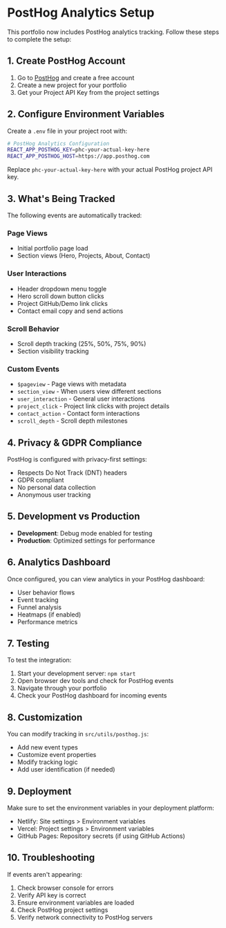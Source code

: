# PostHog Analytics Setup

This portfolio now includes PostHog analytics tracking. Follow these steps to complete the setup:

## 1. Create PostHog Account

1. Go to [PostHog](https://app.posthog.com) and create a free account
2. Create a new project for your portfolio
3. Get your Project API Key from the project settings

## 2. Configure Environment Variables

Create a `.env` file in your project root with:

```bash
# PostHog Analytics Configuration
REACT_APP_POSTHOG_KEY=phc-your-actual-key-here
REACT_APP_POSTHOG_HOST=https://app.posthog.com
```

Replace `phc-your-actual-key-here` with your actual PostHog project API key.

## 3. What's Being Tracked

The following events are automatically tracked:

### Page Views
- Initial portfolio page load
- Section views (Hero, Projects, About, Contact)

### User Interactions
- Header dropdown menu toggle
- Hero scroll down button clicks
- Project GitHub/Demo link clicks
- Contact email copy and send actions

### Scroll Behavior
- Scroll depth tracking (25%, 50%, 75%, 90%)
- Section visibility tracking

### Custom Events
- `$pageview` - Page views with metadata
- `section_view` - When users view different sections
- `user_interaction` - General user interactions
- `project_click` - Project link clicks with project details
- `contact_action` - Contact form interactions
- `scroll_depth` - Scroll depth milestones

## 4. Privacy & GDPR Compliance

PostHog is configured with privacy-first settings:
- Respects Do Not Track (DNT) headers
- GDPR compliant
- No personal data collection
- Anonymous user tracking

## 5. Development vs Production

- **Development**: Debug mode enabled for testing
- **Production**: Optimized settings for performance

## 6. Analytics Dashboard

Once configured, you can view analytics in your PostHog dashboard:
- User behavior flows
- Event tracking
- Funnel analysis
- Heatmaps (if enabled)
- Performance metrics

## 7. Testing

To test the integration:
1. Start your development server: `npm start`
2. Open browser dev tools and check for PostHog events
3. Navigate through your portfolio
4. Check your PostHog dashboard for incoming events

## 8. Customization

You can modify tracking in `src/utils/posthog.js`:
- Add new event types
- Customize event properties
- Modify tracking logic
- Add user identification (if needed)

## 9. Deployment

Make sure to set the environment variables in your deployment platform:
- Netlify: Site settings > Environment variables
- Vercel: Project settings > Environment variables
- GitHub Pages: Repository secrets (if using GitHub Actions)

## 10. Troubleshooting

If events aren't appearing:
1. Check browser console for errors
2. Verify API key is correct
3. Ensure environment variables are loaded
4. Check PostHog project settings
5. Verify network connectivity to PostHog servers
